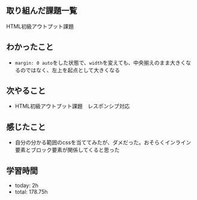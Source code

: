  ##  取り組んだ課題一覧

HTML初級アウトプット課題

 ##  わかったこと

- `margin: 0 auto`をした状態で、`width`を変えても、中央揃えのまま大きくなるのではなく、左上を起点として大きくなる

 ##  次やること

- HTML初級アウトプット課題　レスポンシブ対応

 ##  感じたこと

- 自分の分かる範囲のcssを当ててみたが、ダメだった。おそらくインライン要素とブロック要素が関係してくると思った

 ##  学習時間
- today: 2h
- total: 178.75h